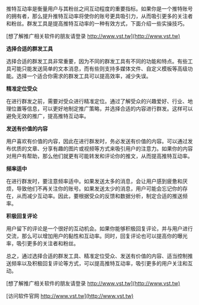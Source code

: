 推特互动率是衡量用户与其粉丝之间互动程度的重要指标。如果你是一个推特账号的拥有者，那么提升推特互动率将使你的账号更具吸引力，从而吸引更多的关注者和粉丝。群发工具是提高推特互动率的一种有效方式，下面介绍一些实操技巧。

[想了解推广相关软件的朋友请登录 http://www.vst.tw](http://www.vst.tw)

**选择合适的群发工具**

选择合适的群发工具非常重要，因为不同的群发工具有不同的功能和特点。有些工具可能只能发送简单的文本消息，而有些则支持多媒体文件、自定义模板等高级功能。选择一个适合你需求的群发工具可以提高效率，减少失误。

**精准定位受众**

在进行群发之前，需要对受众进行精准定位。通过了解受众的兴趣爱好、行业、地理位置等信息，可以更好地制定推广策略，并选择合适的内容进行群发。这样可以避免无效的推广，提高推特互动率。

**发送有价值的内容**

用户喜欢有价值的内容，因此在进行群发时，务必发送有价值的内容。可以通过发布优质的文章、分享有趣的图片或视频等方式来吸引用户的注意力。如果你的内容对用户有帮助，那么他们就更有可能转发和评论你的推文，从而提高推特互动率。

**频率适中**

在进行群发时，要注意频率适中。如果发送太多的消息，会让用户感到疲惫和厌烦，导致他们不再关注你的账号。如果发送太少的消息，用户可能会忘记你的存在，从而减少互动率。因此，要根据受众的反馈和数据分析，制定合适的推送频率。

**积极回复评论**

用户留下的评论是一个很好的互动机会。如果你能够积极回复评论，并与用户进行交流，那么可以增加用户的黏性和互动率。同时，回复评论也可以提高你的曝光率，吸引更多的关注者和粉丝。

总之，通过选择合适的群发工具、精准定位受众、发送有价值的内容、适当控制推送频率以及积极回复评论等方式，可以提高推特互动率，吸引更多的用户关注和互动。

[想了解推广相关软件的朋友请登录 http://www.vst.tw](http://www.vst.tw)


[访问软件官网 http://www.vst.tw](http://www.vst.tw)
